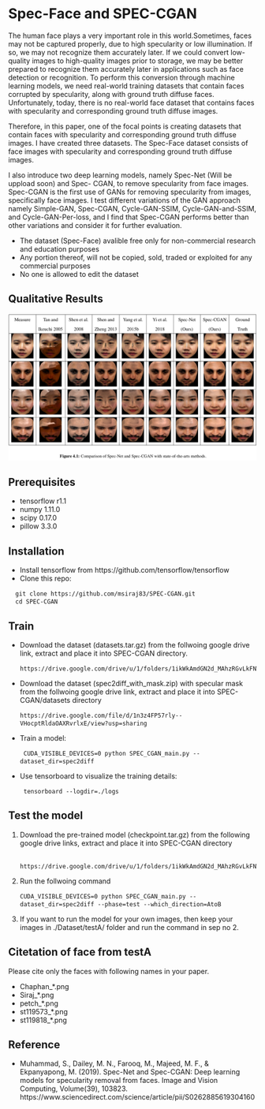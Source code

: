 # Spec-Face and SPEC-CGAN
The human face plays a very important role in this world.Sometimes, faces may not be captured properly, due to high specularity or low illumination. If so, we may not recognize them accurately later. If we could convert low-quality images to high-quality images prior to storage, we may be better prepared to recognize them accurately later in applications such as
face detection or recognition. To perform this conversion through machine learning models, we need real-world training datasets that contain faces corrupted by specularity, along with ground truth diffuse faces. Unfortunately, today, there is no real-world face dataset that contains faces with specularity and corresponding ground truth diffuse images.

Therefore, in this paper, one of the focal points is creating datasets that contain faces with specularity and corresponding ground truth diffuse images. I have created three datasets. The Spec-Face dataset consists of face images with specularity and corresponding ground truth diffuse images.

I also introduce two deep learning models, namely Spec-Net (Will be uppload soon) and Spec-
CGAN, to remove specularity from face images. Spec-CGAN is the first use of GANs for removing specularity from images, specifically face images. I test different variations of the GAN approach namely Simple-GAN, Spec-CGAN, Cycle-GAN-SSIM, Cycle-GAN-and-SSIM, and Cycle-GAN-Per-loss, and I find that Spec-CGAN performs better than other variations and consider it for further evaluation.

<ul>
  <li> The dataset (Spec-Face) avalible free only for non-commercial research and education purposes </li>
  <li> Any portion thereof, will not be copied, sold, traded or exploited for any commercial purposes </li>
  
  <li> No one is allowed to edit the dataset </li>
</ul>

## Qualitative Results
<p align="center">
  <img src="./img/SPEC_CGAN_Quali_result.png"  title="hover text">
</p>

## Prerequisites 
<ul>
  <li>tensorflow r1.1 </li>
  <li>numpy 1.11.0 </li>
  <li>scipy 0.17.0 </li>
  <li>pillow 3.3.0 </li>
</ul>

## Installation 
<ul>
  <li> Install tensorflow from https://github.com/tensorflow/tensorflow </li>
  <li> Clone this repo: </li> 
</ul> 

```
  git clone https://github.com/msiraj83/SPEC-CGAN.git
  cd SPEC-CGAN
```
## Train
<ul>
  <li> Download the dataset (datasets.tar.gz) from the follwoing google drive link, extract and place it into SPEC-CGAN directory. </li>
  
  ```
  https://drive.google.com/drive/u/1/folders/1ikWkAmdGN2d_MAhzRGvLkFNWLhzFHS1o
  ```

  <li> Download the dataset (spec2diff_with_mask.zip) with specular mask from the follwoing google drive link, extract and place it into SPEC-CGAN/datasets directory </li>
  
  ```
  https://drive.google.com/file/d/1n3z4FP57rly--VHocptRldaOAXRvrlxE/view?usp=sharing
  ```

  <li> Train a model: </li>
  
  ```
   CUDA_VISIBLE_DEVICES=0 python SPEC_CGAN_main.py --dataset_dir=spec2diff
  ``` 
  <li> Use tensorboard to visualize the training details: </li> 
  
  ```
   tensorboard --logdir=./logs
  ```
</ul>

## Test the model
<ol>
  <li> Download the pre-trained model (checkpoint.tar.gz) from the following google drive links, extract and place it into SPEC-CGAN directory</li>
  
  ```
   https://drive.google.com/drive/u/1/folders/1ikWkAmdGN2d_MAhzRGvLkFNWLhzFHS1o
  ```
  
  <li> Run the follwoing command </li>
  
   ```
   CUDA_VISIBLE_DEVICES=0 python SPEC_CGAN_main.py --dataset_dir=spec2diff --phase=test --which_direction=AtoB
  ```  
  <li> If you want to run the model for your own images, then keep your images in ./Dataset/testA/ folder and run the command in sep no 2. </li>
  
</ol>
  
## Citetation of face from testA
Please cite only the faces with following names in your paper.
<ul>
  <li>Chaphan_*.png </li>
  <li>Siraj_*.png </li>
  <li>petch_*.png</li>
  <li>st119573_*.png </li>
  <li>st119818_*.png </li>
</ul>

## Reference
<ul>
  <li> Muhammad, S., Dailey, M. N., Farooq, M., Majeed, M. F., & Ekpanyapong, M. (2019). Spec-Net and Spec-CGAN: Deep learning models for specularity removal from faces. Image and Vision Computing, Volume(39), 103823.  https://www.sciencedirect.com/science/article/pii/S0262885619304160 </li>
</ul>
